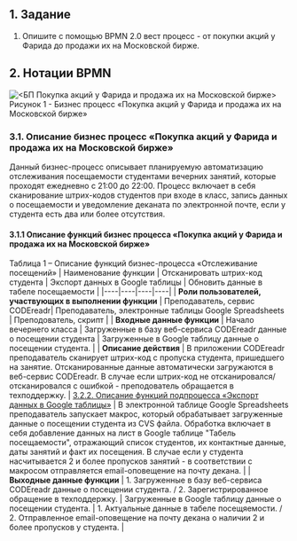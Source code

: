## 1. Задание

1.	Опишите с помощью BPMN 2.0 вест процесс - от покупки акций у Фарида до продажи их на Московской бирже.

## 2. Нотации BPMN  

![<БП Покупка акций у Фарида и продажа их на Московской бирже>](images/)   
Рисунок 1 - Бизнес процесс «Покупка акций у Фарида и продажа их на Московской бирже»

### 3.1. Описание бизнес процесс «Покупка акций у Фарида и продажа их на Московской бирже»
Данный бизнес-процесс описывает планируемую автоматизацию отслеживания посещаемости студентами вечерних занятий, которые проходят ежедневно с 21:00 до 22:00. Процесс включает в себя сканирование штрих-кодов студентов при входе в класс, запись данных о посещаемости и уведомление деканата по электронной почте, если у студента есть два или более отсутствия.

#### 3.1.1 Описание функций бизнес процесса «Покупка акций у Фарида и продажа их на Московской бирже»

Таблица 1 – Описание функций бизнес-процесса «Отслеживание посещений»
| Наименование функции | Отсканировать штрих-код студента | Экспорт данных в Google таблицы | Обновить данные в табеле посещаемости |
|----|----|----|----|
| **Роли пользователей, участвующих в выполнении функции** | Преподаватель, сервис CODEreadr| Преподаватель, электронные таблицы Google Spreadsheets | Преподователь, скрипт |
| **Входные данные функции** | Начало вечернего класса | Загруженные в базу веб-сервиса CODEreadr данные о посещении студента | Загруженные в Google таблицу данные о посещении студента. |
| **Описание действия** | В приложении CODEreadr преподаватель сканирует штрих-код с пропуска студента, пришедшего на занятие. Отсканированные данные автоматически загружаются в веб-сервис CODEreadr. В случае если штрих-код не отсканировался/ отсканировался с ошибкой - преподователь обращается в техподдержку. | [3.2.2. Описание функций подпроцесса «Экспорт данных в Google таблицы»](#Описание-функций-подпроцесса-«Экспорт-данных-в-Google-таблицы») | В электронной таблице Google Spreadsheets преподаватель запускает макрос, который обрабатывает загруженные данные о посещении студента из CVS файла. Обработка включает в себя добавление данных на лист в Google таблице "Табель посещаемости", отражающий список студентов, их контактные данные, даты занятий и факт их посещения. В случае если у студента насчитывается 2 и более пропусков занятий - в соответствии с макросом отправляется email-оповещение на почту декана. |
| **Выходные данные функции** | 1. Загруженные в базу веб-сервиса CODEreadr данные о посещении студента. / 2. Зарегистрированное обращение в техподдержку. | Загруженные в Google таблицу данные о посещении студента. | 1. Актуальные данные в табеле посещяемости. / 2. Отправленное email-оповещение на почту декана о наличии 2 и более пропусков у студента. |